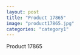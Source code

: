 ```yaml
---
layout: post
title: "Product 17865"
image: "product17865.jpg"
categories: "category1"
---
```

Product 17865
